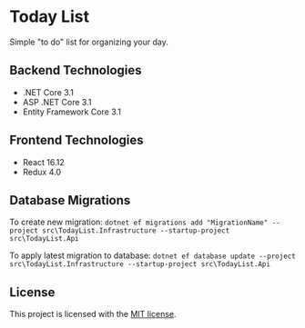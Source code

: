 # Today List

Simple "to do" list for organizing your day.


## Backend Technologies

* .NET Core 3.1
* ASP .NET Core 3.1
* Entity Framework Core 3.1

## Frontend Technologies

* React 16.12
* Redux 4.0

## Database Migrations

To create new migration:
`dotnet ef migrations add "MigrationName" --project src\TodayList.Infrastructure --startup-project src\TodayList.Api`

To apply latest migration to database:
`dotnet ef database update --project src\TodayList.Infrastructure --startup-project src\TodayList.Api`

## License

This project is licensed with the [MIT license](LICENSE).